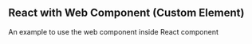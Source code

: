 ## React with Web Component (Custom Element)

An example to use the web component inside React component